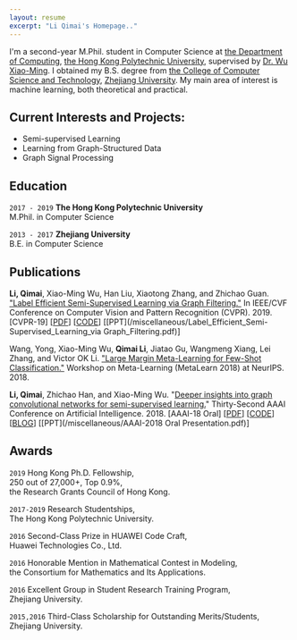 ```yaml
---
layout: resume
excerpt: "Li Qimai's Homepage.."
---
```

I'm a second-year M.Phil. student in Computer Science at [the Department of Computing](https://www.comp.polyu.edu.hk), [the Hong Kong Polytechnic University](https://www.polyu.edu.hk), supervised by [Dr. Wu Xiao-Ming](http://www4.comp.polyu.edu.hk/~csxmwu/).
 I obtained my B.S. degree from [the College of Computer Science and Technology](http://www.cs.zju.edu.cn/english/), [Zhejiang University](http://www.zju.edu.cn/english/).
My main area of interest is machine learning, both theoretical and practical.


## Current Interests and Projects:

- Semi-supervised Learning
- Learning from Graph-Structured Data
- Graph Signal Processing


## Education

`2017 - 2019`
__The Hong Kong Polytechnic University__  
M.Phil. in Computer Science

`2013 - 2017`
__Zhejiang University__  
B.E. in Computer Science


## Publications
**Li, Qimai**, Xiao-Ming Wu, Han Liu, Xiaotong Zhang, and Zhichao Guan. ["Label Efficient Semi-Supervised Learning via Graph Filtering."](https://arxiv.org/abs/1901.09993) In IEEE/CVF Conference on Computer Vision and Pattern Recognition (CVPR). 2019. [CVPR-19]
\[[PDF](https://arxiv.org/pdf/1901.09993.pdf)\]
\[[CODE](https://github.com/liqimai/Efficient-SSL)\]
\[[PPT](/miscellaneous/Label_Efficient_Semi-Supervised_Learning_via Graph_Filtering.pdf)\]

Wang, Yong, Xiao-Ming Wu, **Qimai Li**, Jiatao Gu, Wangmeng Xiang, Lei Zhang, and Victor OK Li. ["Large Margin Meta-Learning for Few-Shot Classification."](http://metalearning.ml/2018/papers/metalearn2018_paper11.pdf) Workshop on Meta-Learning (MetaLearn 2018) at NeurIPS. 2018.

**Li, Qimai**, Zhichao Han, and Xiao-Ming Wu. "[Deeper insights into graph convolutional networks for semi-supervised learning.](https://arxiv.org/abs/1801.07606)" Thirty-Second AAAI Conference on Artificial Intelligence. 2018.
\[AAAI-18 Oral\]
\[[PDF](https://arxiv.org/pdf/1801.07606.pdf)\]
\[[CODE](https://github.com/liqimai/gcn/tree/AAAI-18/)\]
\[[BLOG](/blog/AAAI-18/)\]
\[[PPT](/miscellaneous/AAAI-2018 Oral Presentation.pdf)\]


## Awards
`2019`
Hong Kong Ph.D. Fellowship,  
250 out of 27,000+, Top 0.9%,  
the Research Grants Council of Hong Kong.

`2017-2019`
Research Studentships,  
The Hong Kong Polytechnic University.

`2016`
Second-Class Prize in HUAWEI Code Craft,  
Huawei Technologies Co., Ltd.

`2016` Honorable Mention in Mathematical Contest in Modeling,  
the Consortium for Mathematics and Its Applications.

`2016` Excellent Group in Student Research Training Program,  
Zhejiang University.

`2015,2016` Third-Class Scholarship for Outstanding Merits/Students,  
Zhejiang University.
